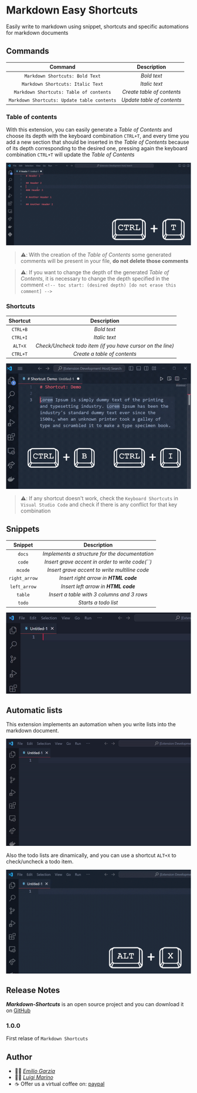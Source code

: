 # Markdown Easy Shortcuts

Easily write to markdown using snippet, shortcuts and specific automations for markdown documents

## Commands

| Command | Description |
|:-:|:-:|
| `Markdown Shortcuts: Bold Text` | *Bold text* |
| `Markdown Shortcuts: Italic Text` | *Italic text* |
| `Markdown Shortcuts: Table of contents` | *Create table of contents* |
| `Markdown Shortcuts: Update table contents` | *Update table of contents* |

### Table of contents

With this extension, you can easily generate a *Table of Contents* and choose its depth with the keyboard combination `CTRL+T`, and every time you add a new section that should be inserted in the *Table of Contents* because of its depth corresponding to the desired one, pressing again the keyboard combination `CTRL+T` will update the *Table of Contents*

![toc maker](https://github.com/EmilioGarzia/Markdown-Easy-Shortcuts/blob/master/images/toc_maker.gif?raw=true)

> ⚠️: With the creation of the *Table of Contents* some generated comments will be present in your file, **do not delete those comments**

> ⚠️: If you want to change the depth of the generated *Table of Contents*, it is necessary to change the depth specified in the comment `<!-- toc start: (desired depth) [do not erase this comment] -->`

### Shortcuts 

| Shortcut | Description |
|:-:|:-:|
| `CTRL+B` | *Bold text* |
| `CTRL+I` | *Italic text* |
| `ALT+X` | *Check/Uncheck todo item (if you have cursor on the line)* |
| `CTRL+T` | *Create a table of contents* |

![shortcuts demo](https://github.com/EmilioGarzia/Markdown-Easy-Shortcuts/blob/master/images/bold_italic.gif?raw=true)

> ⚠️: If any shortcut doesn't work, check the `Keyboard Shortcuts` in `Visual Studio Code` and check if there is any conflict for that key combination

## Snippets 

| Snippet | Description |
|:-:|:-:|
| `docs` | *Implements a structure for the documentation* |
| `code` | *Insert grave accent in order to write code(``)* |
| `mcode` | *Insert grave accent to write multiline code* |
| `right_arrow` | *Insert right arrow in **HTML code*** |
| `left_arrow` | *Insert left arrow in **HTML code*** |
| `table` | *Insert a table with 3 columns and 3 rows* |
| `todo` | *Starts a todo list* |

![snippet](https://github.com/EmilioGarzia/Markdown-Easy-Shortcuts/blob/master/images/snippet.gif?raw=true)

## Automatic lists

This extension implements an automation when you write lists into the markdown document.

![lists](https://github.com/EmilioGarzia/Markdown-Easy-Shortcuts/blob/master/images/list.gif?raw=true)

Also the todo lists are dinamically, and you can use a shortcut `ALT+X` to check/uncheck a todo item.

![todo check](https://github.com/EmilioGarzia/Markdown-Easy-Shortcuts/blob/master/images/todo.gif?raw=true)

## Release Notes

***Markdown-Shortcuts*** is an open source project and you can download it on [GitHub](https://github.com/EmilioGarzia/Markdown-Easy-Shortcuts)

### 1.0.0

First relase of `Markdown Shortcuts`

## Author

- 🧑‍💻 [*Emilio Garzia*](https://github.com/EmilioGarzia)
- 🧑‍💻 [*Luigi Marino*](https://github.com/luigimarino01)
- ☕ Offer us a virtual coffee on: [paypal](https://www.paypal.me/luigimarino2001?locale.x=it_IT)